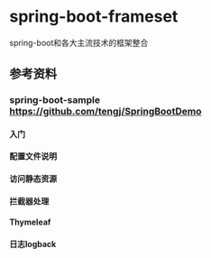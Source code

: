 # spring-boot-frameset
spring-boot和各大主流技术的框架整合
## 参考资料
###   spring-boot-sample   https://github.com/tengj/SpringBootDemo
####  入门
####  配置文件说明
####  访问静态资源
####  拦截器处理
####  Thymeleaf
####  日志logback

